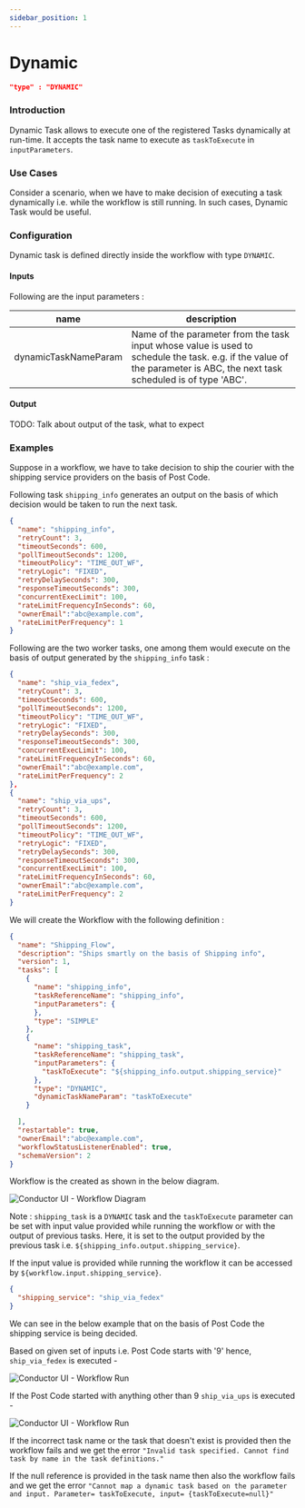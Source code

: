 ```yaml
---
sidebar_position: 1
---
```

# Dynamic
```json
"type" : "DYNAMIC"
```

### Introduction
Dynamic Task allows to execute one of the registered Tasks dynamically at run-time.
It accepts the task name to execute as `taskToExecute` in `inputParameters`.

### Use Cases 

Consider a scenario, when we have to make decision of executing a task dynamically i.e. while the workflow is still
running. In such cases, Dynamic Task would be useful.

### Configuration

Dynamic task is defined directly inside the workflow with type `DYNAMIC`.

#### Inputs

Following are the input parameters :

| name                 | description                                                                                                                                                               |
|----------------------|---------------------------------------------------------------------------------------------------------------------------------------------------------------------------|
| dynamicTaskNameParam | Name of the parameter from the task input whose value is used to schedule the task.  e.g. if the value of the parameter is ABC, the next task scheduled is of type 'ABC'. |

#### Output

TODO: Talk about output of the task, what to expect


### Examples

Suppose in a workflow, we have to take decision to ship the courier with the shipping
service providers on the basis of Post Code.

Following task `shipping_info` generates an output on the basis of which decision would be
taken to run the next task.

```json
{
  "name": "shipping_info",
  "retryCount": 3,
  "timeoutSeconds": 600,
  "pollTimeoutSeconds": 1200,
  "timeoutPolicy": "TIME_OUT_WF",
  "retryLogic": "FIXED",
  "retryDelaySeconds": 300,
  "responseTimeoutSeconds": 300,
  "concurrentExecLimit": 100,
  "rateLimitFrequencyInSeconds": 60,
  "ownerEmail":"abc@example.com",
  "rateLimitPerFrequency": 1
}
```

Following are the two worker tasks, one among them would execute on the basis of output generated
by the `shipping_info` task :

```json
{
  "name": "ship_via_fedex",
  "retryCount": 3,
  "timeoutSeconds": 600,
  "pollTimeoutSeconds": 1200,
  "timeoutPolicy": "TIME_OUT_WF",
  "retryLogic": "FIXED",
  "retryDelaySeconds": 300,
  "responseTimeoutSeconds": 300,
  "concurrentExecLimit": 100,
  "rateLimitFrequencyInSeconds": 60,
  "ownerEmail":"abc@example.com",
  "rateLimitPerFrequency": 2
},
{
  "name": "ship_via_ups",
  "retryCount": 3,
  "timeoutSeconds": 600,
  "pollTimeoutSeconds": 1200,
  "timeoutPolicy": "TIME_OUT_WF",
  "retryLogic": "FIXED",
  "retryDelaySeconds": 300,
  "responseTimeoutSeconds": 300,
  "concurrentExecLimit": 100,
  "rateLimitFrequencyInSeconds": 60,
  "ownerEmail":"abc@example.com",
  "rateLimitPerFrequency": 2
}
```


We will create the Workflow with the following definition :

```json
{
  "name": "Shipping_Flow",
  "description": "Ships smartly on the basis of Shipping info",
  "version": 1,
  "tasks": [
    {
      "name": "shipping_info",
      "taskReferenceName": "shipping_info",
      "inputParameters": {
      },
      "type": "SIMPLE"
    },
    {
      "name": "shipping_task",
      "taskReferenceName": "shipping_task",
      "inputParameters": {
        "taskToExecute": "${shipping_info.output.shipping_service}"
      },
      "type": "DYNAMIC",
      "dynamicTaskNameParam": "taskToExecute"
    }

  ],
  "restartable": true,
  "ownerEmail":"abc@example.com",
  "workflowStatusListenerEnabled": true,
  "schemaVersion": 2
}
```

Workflow is the created as shown in the below diagram.


![Conductor UI - Workflow Diagram](/img/tutorial/ShippingWorkflow.png)


Note : `shipping_task` is a `DYNAMIC` task and the `taskToExecute` parameter can be set
with input value provided while running the workflow or with the output of previous tasks.
Here, it is set to the output provided by the previous task i.e.
`${shipping_info.output.shipping_service}`.

If the input value is provided while running the workflow it can be accessed by
`${workflow.input.shipping_service}`.

```json
{
  "shipping_service": "ship_via_fedex"
}
```

We can see in the below example that on the basis of Post Code the shipping service is being
decided.

Based on given set of inputs i.e. Post Code starts with '9' hence, `ship_via_fedex` is executed -

![Conductor UI - Workflow Run](/img/tutorial/ShippingWorkflowRunning.png)

If the Post Code started with anything other than 9 `ship_via_ups` is executed -

![Conductor UI - Workflow Run](/img/tutorial/ShippingWorkflowUPS.png)

If the incorrect task name or the task that doesn't exist is provided then the workflow fails and
we get the error `"Invalid task specified. Cannot find task by name in the task definitions."`

If the null reference is provided in the task name then also the workflow fails and we get the
error `"Cannot map a dynamic task based on the parameter and input. Parameter= taskToExecute, input= {taskToExecute=null}"`
